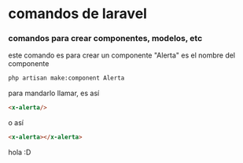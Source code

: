 # comandos de laravel
### comandos para crear componentes, modelos, etc

este comando es para crear un componente
"Alerta" es el nombre del componente
```bash
php artisan make:component Alerta
```

para mandarlo llamar, es así

```html
<x-alerta/>
```

o así

```html
<x-alerta></x-alerta>
```

hola :D

